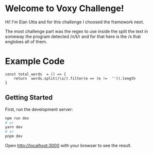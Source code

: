 # Welcome to Voxy Challenge!

Hi! I'm Elan Utta and for this challenge I choosed the framework next. 

The most challenge part was the regex to use inside the split the text in someway the program detected /n/t/r and for that here is the /s that englobes all of them. 


# Example Code

    const total_words  = () => {
	    return  words.split(/\s/).filter(e => (e !=  '')).length
    }


## Getting Started

First, run the development server:

```bash
npm run dev
# or
yarn dev
# or
pnpm dev
```

Open [http://localhost:3000](http://localhost:3000/) with your browser to see the result.
